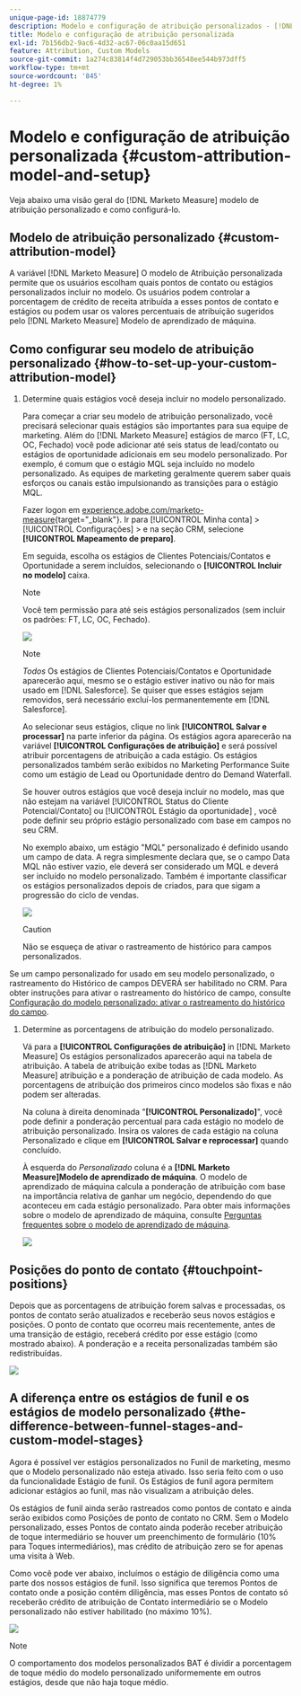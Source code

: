 ```yaml
---
unique-page-id: 18874779
description: Modelo e configuração de atribuição personalizados - [!DNL Marketo Measure]
title: Modelo e configuração de atribuição personalizada
exl-id: 7b156db2-9ac6-4d32-ac67-06c0aa15d651
feature: Attribution, Custom Models
source-git-commit: 1a274c83814f4d729053bb36548ee544b973dff5
workflow-type: tm+mt
source-wordcount: '845'
ht-degree: 1%

---
```


# Modelo e configuração de atribuição personalizada {#custom-attribution-model-and-setup}

Veja abaixo uma visão geral do [!DNL Marketo Measure] modelo de atribuição personalizado e como configurá-lo.

## Modelo de atribuição personalizado {#custom-attribution-model}

A variável [!DNL Marketo Measure] O modelo de Atribuição personalizada permite que os usuários escolham quais pontos de contato ou estágios personalizados incluir no modelo. Os usuários podem controlar a porcentagem de crédito de receita atribuída a esses pontos de contato e estágios ou podem usar os valores percentuais de atribuição sugeridos pelo [!DNL Marketo Measure] Modelo de aprendizado de máquina.

## Como configurar seu modelo de atribuição personalizado {#how-to-set-up-your-custom-attribution-model}

1. Determine quais estágios você deseja incluir no modelo personalizado.

   Para começar a criar seu modelo de atribuição personalizado, você precisará selecionar quais estágios são importantes para sua equipe de marketing. Além do [!DNL Marketo Measure] estágios de marco (FT, LC, OC, Fechado) você pode adicionar até seis status de lead/contato ou estágios de oportunidade adicionais em seu modelo personalizado. Por exemplo, é comum que o estágio MQL seja incluído no modelo personalizado. As equipes de marketing geralmente querem saber quais esforços ou canais estão impulsionando as transições para o estágio MQL.

   Fazer logon em [experience.adobe.com/marketo-measure](https://experience.adobe.com/marketo-measure){target="_blank"}. Ir para [!UICONTROL Minha conta] > [!UICONTROL Configurações] > e na seção CRM, selecione **[!UICONTROL Mapeamento de preparo]**.

   Em seguida, escolha os estágios de Clientes Potenciais/Contatos e Oportunidade a serem incluídos, selecionando o **[!UICONTROL Incluir no modelo]** caixa.

   >[!NOTE]
   >
   >Você tem permissão para até seis estágios personalizados (sem incluir os padrões: FT, LC, OC, Fechado).

   ![](assets/1-1.png)

   >[!NOTE]
   >
   >_Todos_ Os estágios de Clientes Potenciais/Contatos e Oportunidade aparecerão aqui, mesmo se o estágio estiver inativo ou não for mais usado em [!DNL Salesforce]. Se quiser que esses estágios sejam removidos, será necessário excluí-los permanentemente em [!DNL Salesforce].

   Ao selecionar seus estágios, clique no link **[!UICONTROL Salvar e processar]** na parte inferior da página. Os estágios agora aparecerão na variável **[!UICONTROL Configurações de atribuição]** e será possível atribuir porcentagens de atribuição a cada estágio. Os estágios personalizados também serão exibidos no Marketing Performance Suite como um estágio de Lead ou Oportunidade dentro do Demand Waterfall.

   Se houver outros estágios que você deseja incluir no modelo, mas que não estejam na variável [!UICONTROL Status do Cliente Potencial/Contato] ou [!UICONTROL Estágio da oportunidade] , você pode definir seu próprio estágio personalizado com base em campos no seu CRM.

   No exemplo abaixo, um estágio &quot;MQL&quot; personalizado é definido usando um campo de data. A regra simplesmente declara que, se o campo Data MQL não estiver vazio, ele deverá ser considerado um MQL e deverá ser incluído no modelo personalizado. Também é importante classificar os estágios personalizados depois de criados, para que sigam a progressão do ciclo de vendas.

   ![](assets/2-1.png)

   >[!CAUTION]
   >
   >Não se esqueça de ativar o rastreamento de histórico para campos personalizados.

Se um campo personalizado for usado em seu modelo personalizado, o rastreamento do Histórico de campos DEVERÁ ser habilitado no CRM. Para obter instruções para ativar o rastreamento do histórico de campo, consulte [Configuração do modelo personalizado: ativar o rastreamento do histórico do campo](/help/advanced-marketo-measure-features/custom-attribution-models/custom-model-setup-enable-field-history-tracking.md).

1. Determine as porcentagens de atribuição do modelo personalizado.

   Vá para a **[!UICONTROL Configurações de atribuição]** in [!DNL Marketo Measure] Os estágios personalizados aparecerão aqui na tabela de atribuição. A tabela de atribuição exibe todas as [!DNL Marketo Measure] atribuição e a ponderação de atribuição de cada modelo. As porcentagens de atribuição dos primeiros cinco modelos são fixas e não podem ser alteradas.

   Na coluna à direita denominada &quot;**[!UICONTROL Personalizado]**&quot;, você pode definir a ponderação percentual para cada estágio no modelo de atribuição personalizado. Insira os valores de cada estágio na coluna Personalizado e clique em **[!UICONTROL Salvar e reprocessar]** quando concluído.

   À esquerda do _Personalizado_ coluna é a **[!DNL Marketo Measure]Modelo de aprendizado de máquina**. O modelo de aprendizado de máquina calcula a ponderação de atribuição com base na importância relativa de ganhar um negócio, dependendo do que aconteceu em cada estágio personalizado. Para obter mais informações sobre o modelo de aprendizado de máquina, consulte [Perguntas frequentes sobre o modelo de aprendizado de máquina](/help/advanced-marketo-measure-features/custom-attribution-models/machine-learning-model-faq.md).

   ![](assets/3.png)

## Posições do ponto de contato {#touchpoint-positions}

Depois que as porcentagens de atribuição forem salvas e processadas, os pontos de contato serão atualizados e receberão seus novos estágios e posições. O ponto de contato que ocorreu mais recentemente, antes de uma transição de estágio, receberá crédito por esse estágio (como mostrado abaixo). A ponderação e a receita personalizadas também são redistribuídas.

![](assets/4.png)

## A diferença entre os estágios de funil e os estágios de modelo personalizado {#the-difference-between-funnel-stages-and-custom-model-stages}

Agora é possível ver estágios personalizados no Funil de marketing, mesmo que o Modelo personalizado não esteja ativado. Isso seria feito com o uso da funcionalidade Estágio de funil. Os Estágios de funil agora permitem adicionar estágios ao funil, mas não visualizam a atribuição deles.

Os estágios de funil ainda serão rastreados como pontos de contato e ainda serão exibidos como Posições de ponto de contato no CRM. Sem o Modelo personalizado, esses Pontos de contato ainda poderão receber atribuição de toque intermediário se houver um preenchimento de formulário (10% para Toques intermediários), mas crédito de atribuição zero se for apenas uma visita à Web.

Como você pode ver abaixo, incluímos o estágio de diligência como uma parte dos nossos estágios de funil. Isso significa que teremos Pontos de contato onde a posição contém diligência, mas esses Pontos de contato só receberão crédito de atribuição de Contato intermediário se o Modelo personalizado não estiver habilitado (no máximo 10%).

![](assets/5.png)

>[!NOTE]
>
>O comportamento dos modelos personalizados BAT é dividir a porcentagem de toque médio do modelo personalizado uniformemente em outros estágios, desde que não haja toque médio.
